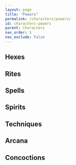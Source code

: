 ```yaml
---
layout: page
title: "Powers"
permalink: /characters/powers/
id: characters-powers
parent: Characters
nav_order: 5
nav_exclude: false
---
```


## Hexes


## Rites


## Spells


## Spirits


## Techniques


## Arcana


## Concoctions
